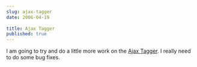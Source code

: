 ```yaml
---
slug: ajax-tagger
date: 2006-04-19
 
title: Ajax Tagger
published: true
---
```

I am going to try and do a little more work on the <a href="http://ajaxtag.kinlan.co.uk/">Ajax Tagger</a>.  I really need to do some bug fixes.<p />

